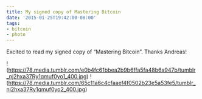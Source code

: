 ```yaml
---
title: My signed copy of Mastering Bitcoin
date: '2015-01-25T19:42:00-08:00'
tags:
- bitcoin
- photo
---
```

Excited to read my signed copy of “Mastering Bitcoin”.  Thanks Andreas!

!(https://78.media.tumblr.com/e0b4fc61bbea2b9b6ffa5fa48b6a947b/tumblr_nj2hxa37Ry1qmuf0yo1_400.jpg)
!(https://78.media.tumblr.com/65c11a6c4cfaaef4f0502b23e5a53fe5/tumblr_nj2hxa37Ry1qmuf0yo2_400.jpg)
